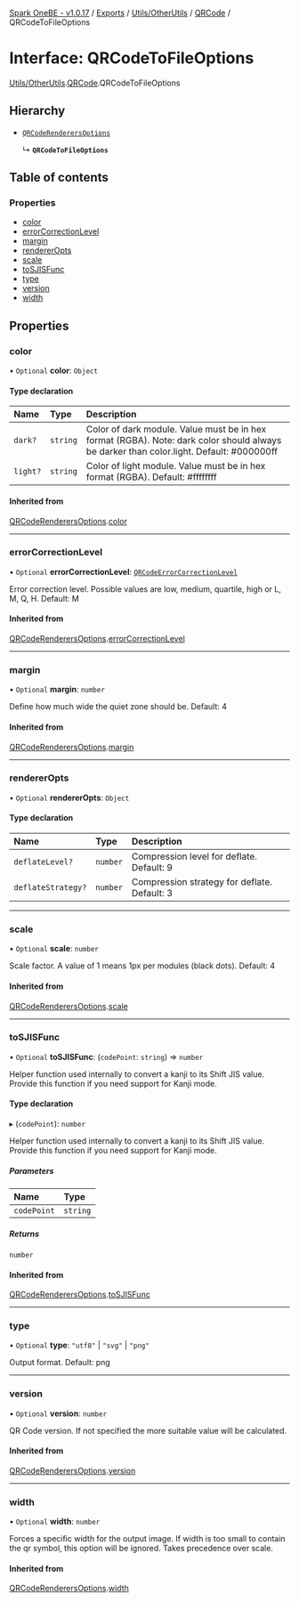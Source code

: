 [Spark OneBE - v1.0.17](../README.md) / [Exports](../modules.md) / [Utils/OtherUtils](../modules/Utils_OtherUtils.md) / [QRCode](../modules/Utils_OtherUtils.QRCode.md) / QRCodeToFileOptions

# Interface: QRCodeToFileOptions

[Utils/OtherUtils](../modules/Utils_OtherUtils.md).[QRCode](../modules/Utils_OtherUtils.QRCode.md).QRCodeToFileOptions

## Hierarchy

- [`QRCodeRenderersOptions`](Utils_OtherUtils.QRCode.QRCodeRenderersOptions.md)

  ↳ **`QRCodeToFileOptions`**

## Table of contents

### Properties

- [color](Utils_OtherUtils.QRCode.QRCodeToFileOptions.md#color)
- [errorCorrectionLevel](Utils_OtherUtils.QRCode.QRCodeToFileOptions.md#errorcorrectionlevel)
- [margin](Utils_OtherUtils.QRCode.QRCodeToFileOptions.md#margin)
- [rendererOpts](Utils_OtherUtils.QRCode.QRCodeToFileOptions.md#rendereropts)
- [scale](Utils_OtherUtils.QRCode.QRCodeToFileOptions.md#scale)
- [toSJISFunc](Utils_OtherUtils.QRCode.QRCodeToFileOptions.md#tosjisfunc)
- [type](Utils_OtherUtils.QRCode.QRCodeToFileOptions.md#type)
- [version](Utils_OtherUtils.QRCode.QRCodeToFileOptions.md#version)
- [width](Utils_OtherUtils.QRCode.QRCodeToFileOptions.md#width)

## Properties

### color

• `Optional` **color**: `Object`

#### Type declaration

| Name | Type | Description |
| :------ | :------ | :------ |
| `dark?` | `string` | Color of dark module. Value must be in hex format (RGBA). Note: dark color should always be darker than color.light. Default: #000000ff |
| `light?` | `string` | Color of light module. Value must be in hex format (RGBA). Default: #ffffffff |

#### Inherited from

[QRCodeRenderersOptions](Utils_OtherUtils.QRCode.QRCodeRenderersOptions.md).[color](Utils_OtherUtils.QRCode.QRCodeRenderersOptions.md#color)

___

### errorCorrectionLevel

• `Optional` **errorCorrectionLevel**: [`QRCodeErrorCorrectionLevel`](../modules/Utils_OtherUtils.QRCode.md#qrcodeerrorcorrectionlevel)

Error correction level.
Possible values are low, medium, quartile, high or L, M, Q, H.
Default: M

#### Inherited from

[QRCodeRenderersOptions](Utils_OtherUtils.QRCode.QRCodeRenderersOptions.md).[errorCorrectionLevel](Utils_OtherUtils.QRCode.QRCodeRenderersOptions.md#errorcorrectionlevel)

___

### margin

• `Optional` **margin**: `number`

Define how much wide the quiet zone should be.
Default: 4

#### Inherited from

[QRCodeRenderersOptions](Utils_OtherUtils.QRCode.QRCodeRenderersOptions.md).[margin](Utils_OtherUtils.QRCode.QRCodeRenderersOptions.md#margin)

___

### rendererOpts

• `Optional` **rendererOpts**: `Object`

#### Type declaration

| Name | Type | Description |
| :------ | :------ | :------ |
| `deflateLevel?` | `number` | Compression level for deflate. Default: 9 |
| `deflateStrategy?` | `number` | Compression strategy for deflate. Default: 3 |

___

### scale

• `Optional` **scale**: `number`

Scale factor. A value of 1 means 1px per modules (black dots).
Default: 4

#### Inherited from

[QRCodeRenderersOptions](Utils_OtherUtils.QRCode.QRCodeRenderersOptions.md).[scale](Utils_OtherUtils.QRCode.QRCodeRenderersOptions.md#scale)

___

### toSJISFunc

• `Optional` **toSJISFunc**: (`codePoint`: `string`) => `number`

Helper function used internally to convert a kanji to its Shift JIS value.
Provide this function if you need support for Kanji mode.

#### Type declaration

▸ (`codePoint`): `number`

Helper function used internally to convert a kanji to its Shift JIS value.
Provide this function if you need support for Kanji mode.

##### Parameters

| Name | Type |
| :------ | :------ |
| `codePoint` | `string` |

##### Returns

`number`

#### Inherited from

[QRCodeRenderersOptions](Utils_OtherUtils.QRCode.QRCodeRenderersOptions.md).[toSJISFunc](Utils_OtherUtils.QRCode.QRCodeRenderersOptions.md#tosjisfunc)

___

### type

• `Optional` **type**: ``"utf8"`` \| ``"svg"`` \| ``"png"``

Output format.
Default: png

___

### version

• `Optional` **version**: `number`

QR Code version. If not specified the more suitable value will be calculated.

#### Inherited from

[QRCodeRenderersOptions](Utils_OtherUtils.QRCode.QRCodeRenderersOptions.md).[version](Utils_OtherUtils.QRCode.QRCodeRenderersOptions.md#version)

___

### width

• `Optional` **width**: `number`

Forces a specific width for the output image.
If width is too small to contain the qr symbol, this option will be ignored.
Takes precedence over scale.

#### Inherited from

[QRCodeRenderersOptions](Utils_OtherUtils.QRCode.QRCodeRenderersOptions.md).[width](Utils_OtherUtils.QRCode.QRCodeRenderersOptions.md#width)
